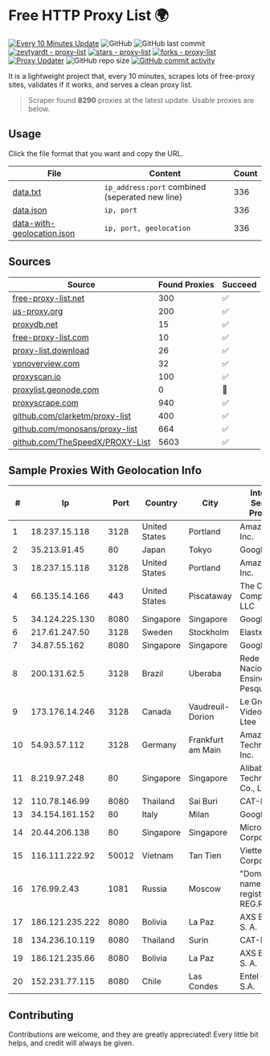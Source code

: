 
# Free HTTP Proxy List 🌍

[![Every 10 Minutes Update](https://github.com/mertguvencli/http-proxy-list/actions/workflows/main.yml/badge.svg?branch=main)](https://github.com/mertguvencli/http-proxy-list/actions/workflows/main.yml)
![GitHub](https://img.shields.io/github/license/mertguvencli/http-proxy-list)
![GitHub last commit](https://img.shields.io/github/last-commit/mertguvencli/http-proxy-list)
[![zevtyardt - proxy-list](https://img.shields.io/static/v1?label=zevtyardt&message=proxy-list&color=blue&logo=github)](https://github.com/zevtyardt/proxy-list "Go to GitHub repo")
[![stars - proxy-list](https://img.shields.io/github/stars/zevtyardt/proxy-list?style=social)](https://github.com/zevtyardt/proxy-list)
[![forks - proxy-list](https://img.shields.io/github/forks/zevtyardt/proxy-list?style=social)](https://github.com/zevtyardt/proxy-list)
[![Proxy Updater](https://github.com/zevtyardt/proxy-list/workflows/Proxy%20Updater/badge.svg)](https://github.com/zevtyardt/proxy-list/actions?query=workflow:"Proxy+Updater")
![GitHub repo size](https://img.shields.io/github/repo-size/zevtyardt/proxy-list)
[![GitHub commit activity](https://img.shields.io/github/commit-activity/m/zevtyardt/proxy-list?logo=commits)](https://github.com/zevtyardt/proxy-list/commits/main)

It is a lightweight project that, every 10 minutes, scrapes lots of free-proxy sites, validates if it works, and serves a clean proxy list.

> Scraper found **8290** proxies at the latest update. Usable proxies are below.

## Usage

Click the file format that you want and copy the URL.

|File|Content|Count|
|----|-------|-----|
|[data.txt](https://raw.githubusercontent.com/mertguvencli/http-proxy-list/main/proxy-list/data.txt)|`ip_address:port` combined (seperated new line)|336|
|[data.json](https://raw.githubusercontent.com/mertguvencli/http-proxy-list/main/proxy-list/data.json)|`ip, port`|336|
|[data-with-geolocation.json](https://raw.githubusercontent.com/mertguvencli/http-proxy-list/main/proxy-list/data-with-geolocation.json)|`ip, port, geolocation`|336|

## Sources

|Source|Found Proxies|Succeed|
|------|-------------|-------|
|[free-proxy-list.net](https://free-proxy-list.net)|300|✅|
|[us-proxy.org](https://www.us-proxy.org)|200|✅|
|[proxydb.net](http://proxydb.net)|15|✅|
|[free-proxy-list.com](https://free-proxy-list.com/?page=&port=&type%5B%5D=http&type%5B%5D=https&up_time=0&search=Search)|10|✅|
|[proxy-list.download](https://www.proxy-list.download/HTTP)|26|✅|
|[vpnoverview.com](https://vpnoverview.com/privacy/anonymous-browsing/free-proxy-servers)|32|✅|
|[proxyscan.io](https://www.proxyscan.io)|100|✅|
|[proxylist.geonode.com](https://proxylist.geonode.com/api/proxy-list?limit=300&page=1&sort_by=lastChecked&sort_type=desc&protocols=http,https)|0|🚫|
|[proxyscrape.com](https://api.proxyscrape.com/v2/?request=displayproxies&protocol=http&timeout=10000&country=all&ssl=all&anonymity=all)|940|✅|
|[github.com/clarketm/proxy-list](https://raw.githubusercontent.com/clarketm/proxy-list/master/proxy-list-raw.txt)|400|✅|
|[github.com/monosans/proxy-list](https://raw.githubusercontent.com/monosans/proxy-list/main/proxies/http.txt)|664|✅|
|[github.com/TheSpeedX/PROXY-List](https://raw.githubusercontent.com/TheSpeedX/PROXY-List/master/http.txt)|5603|✅|


## Sample Proxies With Geolocation Info

|#|Ip|Port|Country|City|Internet Service Provider|
|-|--|----|-------|----|-------------------------|
|1|18.237.15.118|3128|United States|Portland|Amazon.com, Inc.|
|2|35.213.91.45|80|Japan|Tokyo|Google LLC|
|3|18.237.15.118|3128|United States|Portland|Amazon.com, Inc.|
|4|66.135.14.166|443|United States|Piscataway|The Constant Company, LLC|
|5|34.124.225.130|8080|Singapore|Singapore|Google LLC|
|6|217.61.247.50|3128|Sweden|Stockholm|Elastx AB|
|7|34.87.55.162|8080|Singapore|Singapore|Google LLC|
|8|200.131.62.5|3128|Brazil|Uberaba|Rede Nacional de Ensino e Pesquisa|
|9|173.176.14.246|3128|Canada|Vaudreuil-Dorion|Le Groupe Videotron Ltee|
|10|54.93.57.112|3128|Germany|Frankfurt am Main|Amazon Technologies Inc.|
|11|8.219.97.248|80|Singapore|Singapore|Alibaba (US) Technology Co., Ltd.|
|12|110.78.146.99|8080|Thailand|Sai Buri|CAT-BB|
|13|34.154.161.152|80|Italy|Milan|Google LLC|
|14|20.44.206.138|80|Singapore|Singapore|Microsoft Corporation|
|15|116.111.222.92|50012|Vietnam|Tan Tien|Viettel Corporation|
|16|176.99.2.43|1081|Russia|Moscow|"Domain names registrar REG.RU", Ltd|
|17|186.121.235.222|8080|Bolivia|La Paz|AXS Bolivia S. A.|
|18|134.236.10.119|8080|Thailand|Surin|CAT-BB|
|19|186.121.235.66|8080|Bolivia|La Paz|AXS Bolivia S. A.|
|20|152.231.77.115|8080|Chile|Las Condes|Entel Chile S.A.|



## Contributing

Contributions are welcome, and they are greatly appreciated! Every
little bit helps, and credit will always be given.

